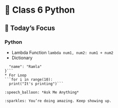 # :star2: Class 6 Python

## :pushpin: Today’s Focus
### Python

* Lambda Function 
```lambda num1, num2: num1 + num2```
* Dictionary
```user_data = {
  "name": "Ramla"
}```
* For Loop
```for i in range(10):
  print("It's printing")```

:speech_balloon: *Ask Me Anything*

:sparkles: You’re doing amazing. Keep showing up.